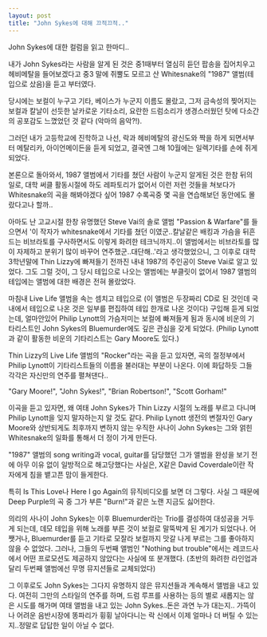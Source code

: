 ```yaml
---
layout: post
title: "John Sykes에 대해 끄적끄적.."
---
```


John Sykes에 대한 컬럼을 읽고 한마디..
 
내가 John Sykes라는 사람을 알게 된 것은 중1때부터 열심히 듣던 팝송을 집어치우고 헤비메탈을 들어보겠다고 중3 말에 쥐뿔도 모르고 산 Whitesnake의 "1987" 앨범(테입으로 샀음)을 듣고 부터였다.
 
당시에는 보컬이 누구고 기타, 베이스가 누군지 이름도 몰랐고, 그저 금속성의 찢어지는 보컬과 칼날이 선듯한 날카로운 기타소리, 요란한 드럼소리가 생경스러웠던 탓에 다소간의 공포감도 느꼈었던 것 같다 (악마의 음악?!). 

그러던 내가 고등학교에 진학하고 나선, 락과 헤비메탈의 광신도와 짝을 하게 되면서부터 메탈리카, 아이언메이든을 듣게 되었고, 결국엔 그해 10월에는 일렉기타를 손에 쥐게 되었다.
 
본론으로 돌아와서, 1987 앨범에서 기타를 쳤던 사람이 누군지 알게된 것은 한참 뒤의 일로, 대학 써클 활동시절에 하도 레파토리가 없어서 이런 저런 것들을 쳐보다가 Whitesnake의 곡을 해봐야겠다 싶어 1987 수록곡중 몇 곡을 연습해보던 동안에도 몰랐다고나 할까..
 
아마도 난 고교시절 한창 유명했던 Steve Vai의 솔로 앨범 "Passion &amp; Warfare"를 들으면서 '이 작자가 whitesnake에서 기타를 쳤던 이였군..칼날같은 배킹과 가슴을 뒤흔드는 비브라토를 구사하면서도 이렇게 화려한 테크닉까지..이 앨범에서는 비브라토를 많이 자제하고 분위기 많이 바꾸어 연주했군..대단해..'라고 생각했었으니, 그 이후로 대학 3학년말에 Thin Lizzy에 빠져들기 전까진 내내 1987의 주인공이 Steve Vai로 알고 있었다. 그도 그럴 것이, 그 당시 테입으로 나오는 앨범에는 부클릿이 없어서 1987 앨범의 테입에는 앨범에 대한 배경은 전혀 몰랐었다.
 
마침내 Live Life 앨범을 속는 셈치고 테입으로 (이 앨범은 두장짜리 CD로 된 것인데 국내에서 테입으로 나온 것은 일부를 편집하여 테입 한개로 나온 것이다) 구입해 듣게 되었는데, 얼마안있어 Philip Lynott의 가슴저미는 보컬에 빠져들게 됨과 동시에 비운의 기타리스트인 John Sykes의 Bluemurder에도 깊은 관심을 갖게 되었다. (Philip Lynott과 같이 활동한 비운의 기타리스트는 Gary Moore도 있다.)
 
Thin Lizzy의 Live Life 앨범의 "Rocker"라는 곡을 듣고 있자면, 곡의 절정부에서 Philip Lynott이 기타리스트들의 이름을 불러대는 부분이 나온다. 이에 화답하듯 그들 각각은 자신만의 연주를 펼쳐댄다..

"Gary Moore!", "John Sykes!", "Brian Robertson!", "Scott Gorham!" 

이곡을 듣고 있자면, 왜 여태 John Sykes가 Thin Lizzy 시절의 노래를 부르고 다니며 Philip Lynott을 잊지 말자하는지 알 것도 같다. Philip Lynott 생전의 변절자인 Gary Moore와 상반되게도 최후까지 변하지 않는 우직한 사나이 John Sykes는 그와 얽힌 Whitesnake의 일화를 통해서 더 정이 가게 만든다.
 
"1987" 앨범의 song writing과 vocal, guitar를 담당했던 그가 앨범을 완성을 보기 전에 아무 이유 없이 일방적으로 해고당했다는 사실은, X같은 David Coverdale이란 작자에게 침을 뱉고픈 맘이 들게한다. 
 
특히 Is This Love나 Here I go Again의 뮤직비디오를 보면 더 그렇다. 사실 그 때문에 Deep Purple의 곡 중 그가 부른 "Burn!"과 같은 노랜 지금도 싫어한다.
 
의리의 사나이 John Sykes는 이후 Bluemurder라는 Trio를 결성하여 대성공을 거두게 되는데, 데모 테입을 위해 노래를 부른 것이 보컬로 말뚝박게 된 계기가 되었다나. 어쨋거나, Bluemurder를 듣고 기타로 모잘라 보컬까지 맛갈 나게 부르는 그를 좋아하지 않을 수 없었다. 그러나, 그들의 두번째 앨범인 "Nothing but trouble"에서는 레코드사에서 어떤 프로모션도 제공하지 않았다는 사실에 또 분개했다. (초반의 화려한 라인업과 달리 두번째 앨범에선 무명 뮤지션들로 교체되었다)

그 이후로도 John Sykes는 그다지 유명하지 않은 뮤지션들과 계속해서 앨범을 내고 있다. 여전히 그만의 스타일의 연주를 하며, 드럼 루프를 사용하는 등의 별로 새롭지는 않은 시도를 해가며 여태 앨범을 내고 있는 John Sykes..돈은 과연 누가 대는지.. 가뜩이나 어려운 음반시장에 똥파리가 휭휭 날아다니는 락 신에서 이제 얼마나 더 버틸 수 있는지..정말로 답답한 일이 아닐 수 없다.

